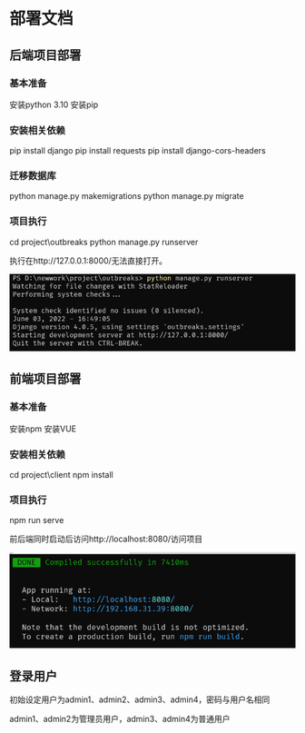 # 部署文档

## 后端项目部署
### 基本准备

安装python 3.10
安装pip

### 安装相关依赖

pip install django
pip install requests
pip install django-cors-headers

### 迁移数据库

python manage.py makemigrations
python manage.py migrate

### 项目执行

cd project\outbreaks
python manage.py runserver

执行在http://127.0.0.1:8000/无法直接打开。

![image-20220603165002607](部署文档.assets/image-20220603165002607.png)

## 前端项目部署

### 基本准备

安装npm
安装VUE

### 安装相关依赖

cd project\client
npm install

### 项目执行

npm run serve

前后端同时启动后访问http://localhost:8080/访问项目

![image-20220603165450316](部署文档.assets/image-20220603165450316.png)

## 登录用户

初始设定用户为admin1、admin2、admin3、admin4，密码与用户名相同

admin1、admin2为管理员用户，admin3、admin4为普通用户
